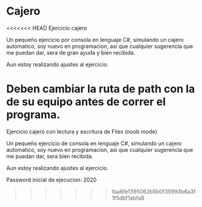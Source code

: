 # Cajero
<<<<<<< HEAD
Ejercicio cajero


Un pequeño ejercicio por consola en lenguaje C#, simulando un cajero automatico, soy nuevo en programacion, asi que cualquier sugerencia que me puedan dar, sera de gran ayuda y bien recibida. 

Aun estoy realizando ajustes al ejercicio.

Deben cambiar la ruta de path con la de su equipo antes de correr el programa.
=======
Ejercicio cajero con lectura y escritura de Files (noob mode)


Un pequeño ejercicio de consola en lenguaje C#, simulando un cajero automatico, soy nuevo en programacion, asi que cualquier sugerencia que me puedan dar, sera bien recibida. 

Aun estoy realizando ajustes al ejercicio.

Password inicial de ejecucion: 2020
>>>>>>> faa6fe1395062b5b0f35993b6a3f1f5dbf1abfa8
